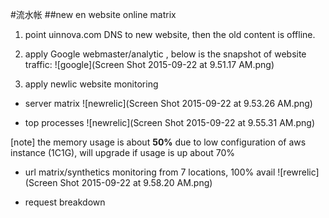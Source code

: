 #流水帐
##new en website online matrix
1. point uinnova.com DNS to new website, then the old content is offline.
2. apply Google webmaster/analytic , below is the snapshot of website traffic:
![google](Screen Shot 2015-09-22 at 9.51.17 AM.png)

3. apply newlic website monitoring
 - server matrix
![newrelic](Screen Shot 2015-09-22 at 9.53.26 AM.png)

 - top processes
![newrelic](Screen Shot 2015-09-22 at 9.55.31 AM.png)

[note] the memory usage is about <b>50%</b> due to low configuration of aws instance (1C1G), will upgrade if usage is up about 70%

 - url matrix/synthetics monitoring
from 7 locations, 100% avail
![rewrelic](Screen Shot 2015-09-22 at 9.58.20 AM.png)

 - request breakdown
